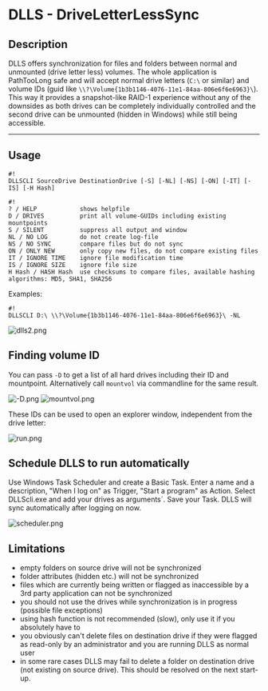 # DLLS - DriveLetterLessSync #

## Description ##
DLLS offers synchronization for files and folders between normal and unmounted (drive letter less) volumes. The whole application is PathTooLong safe and will accept normal drive letters (`C:\` or similar) and volume IDs (guid like `\\?\Volume{1b3b1146-4076-11e1-84aa-806e6f6e6963}\`). This way it provides a snapshot-like RAID-1 experience without any of the downsides as both drives can be completely individually controlled and the second drive can be unmounted (hidden in Windows) while still being accessible.
____
## Usage ##

```
#!
DLLSCLI SourceDrive DestinationDrive [-S] [-NL] [-NS] [-ON] [-IT] [-IS] [-H Hash]
```
```
#!
? / HELP            shows helpfile
D / DRIVES          print all volume-GUIDs including existing mountpoints
S / SILENT          suppress all output and window
NL / NO LOG         do not create log-file
NS / NO SYNC        compare files but do not sync
ON / ONLY NEW       only copy new files, do not compare existing files
IT / IGNORE TIME    ignore file modification time
IS / IGNORE SIZE    ignore file size
H Hash / HASH Hash  use checksums to compare files, available hashing algorithms: MD5, SHA1, SHA256
```
Examples:
```
#!
DLLSCLI D:\ \\?\Volume{1b3b1146-4076-11e1-84aa-806e6f6e6963}\ -NL
```
![dlls2.png](https://bitbucket.org/repo/dz9z84/images/3209966234-dlls2.png)

## Finding volume ID ##
You can pass `-D` to get a list of all hard drives including their ID and mountpoint.
Alternatively call `mountvol` via commandline for the same result.

![-D.png](https://bitbucket.org/repo/dz9z84/images/1636112539--D.png)
![mountvol.png](https://bitbucket.org/repo/dz9z84/images/1588156478-mountvol.png)

These IDs can be used to open an explorer window, independent from the drive letter:

![run.png](https://bitbucket.org/repo/dz9z84/images/3305541924-run.png)

## Schedule DLLS to run automatically ##
Use Windows Task Scheduler and create a Basic Task. Enter a name and a description, "When I log on" as Trigger, "Start a program" as Action. Select DLLScli.exe and add your drives as arguments´. Save your Task. DLLS will sync automatically after logging on now.

![scheduler.png](https://bitbucket.org/repo/dz9z84/images/2475024304-scheduler.png)

## Limitations ##
* empty folders on source drive will not be synchronized
* folder attributes (hidden etc.) will not be synchronized
* files which are currently being written or flagged as inaccessible by a 3rd party application can not be synchronized
* you should not use the drives while synchronization is in progress (possible file exceptions)
* using hash function is not recommended (slow), only use it if you absolutely have to
* you obviously can't delete files on destination drive if they were flagged as read-only by an administrator and you are running DLLS as normal user
* in some rare cases DLLS may fail to delete a folder on destination drive (not existing on source drive). This should be resolved on the next start-up.